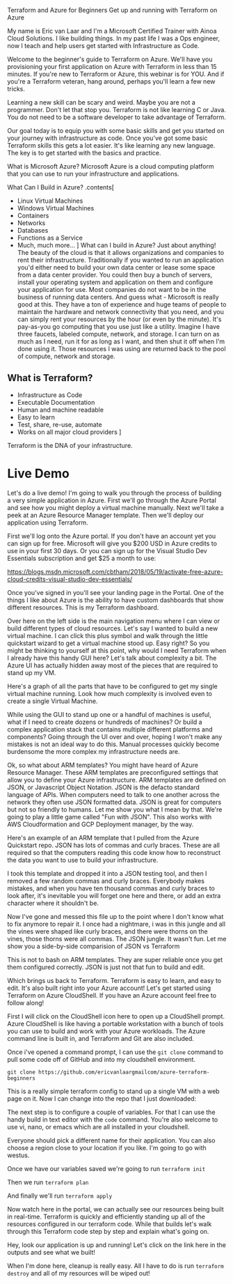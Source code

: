 Terraform and Azure for Beginners
Get up and running with Terraform on Azure

My name is Eric van Laar and I'm a Microsoft Certified Trainer with Ainoa Cloud Solutions. I like building things. In my past life I was a Ops engineer, now I teach and help users get started with Infrastructure as Code.

Welcome to the beginner's guide to Terraform on Azure. We'll have you provisioning your first application on Azure with Terraform in less than 15 minutes. If you're new to Terraform or Azure, this webinar is for YOU. And if you're a Terraform veteran, hang around, perhaps you'll learn a few new tricks.

Learning a new skill can be scary and weird. Maybe you are not a programmer. Don't let that stop you. Terraform is not like learning C or Java. You do not need to be a software developer to take advantage of Terraform.

Our goal today is to equip you with some basic skills and get you started on your journey with infrastructure as code. Once you've got some basic Terraform skills this gets a lot easier. It's like learning any new language. The key is to get started with the basics and practice.

What is Microsoft Azure?
Microsoft Azure is a cloud computing platform that you can use to run your infrastructure and applications. 

What Can I Build in Azure?
.contents[
* Linux Virtual Machines
* Windows Virtual Machines
* Containers
* Networks
* Databases
* Functions as a Service
* Much, much more...
]
What can I build in Azure? Just about anything! The beauty of the cloud is that it allows organizations and companies to rent their infrastructure. Traditionally if you wanted to run an application you'd either need to build your own data center or lease some space from a data center provider. You could then buy a bunch of servers, install your operating system and application on them and configure your application for use. Most companies do not want to be in the business of running data centers.  And guess what - Microsoft is really good at this. They have a ton of experience and huge teams of people to maintain the hardware and network connectivity that you need, and you can simply rent your resources by the hour (or even by the minute).  It's pay-as-you go computing that you use just like a utility. Imagine I have three faucets, labeled compute, network, and storage. I can turn on as much as I need, run it for as long as I want, and then shut it off when I'm done using it. Those resources I was using are returned back to the pool of compute, network and storage.

What is Terraform?
-------------------------
* Infrastructure as Code
* Executable Documentation
* Human and machine readable
* Easy to learn
* Test, share, re-use, automate
* Works on all major cloud providers
]

Terraform is the DNA of your infrastructure.

Live Demo
=========================
Let's do a live demo! I'm going to walk you through the process of building a very simple application in Azure. First we'll go through the Azure Portal and see how you might deploy a virtual machine manually. Next we'll take a peek at an Azure Resource Manager template. Then we'll deploy our application using Terraform.

First we'll log onto the Azure portal. If you don't have an account yet you can sign up for free. Microsoft will give you $200 USD in Azure credits to use in your first 30 days. Or you can sign up for the Visual Studio Dev Essentials subscription and get $25 a month to use:

https://blogs.msdn.microsoft.com/cbtham/2018/05/19/activate-free-azure-cloud-credits-visual-studio-dev-essentials/

Once you've signed in you'll see your landing page in the Portal. One of the things I like about Azure is the ability to have custom dashboards that show different resources. This is my Terraform dashboard. 

Over here on the left side is the main navigation menu where I can view or build different types of cloud resources. Let's say I wanted to build a new virtual machine. I can click this plus symbol and walk through the little quickstart wizard to get a virtual machine stood up. Easy right? So you might be thinking to yourself at this point, why would I need Terraform when I already have this handy GUI here? Let's talk about complexity a bit. The Azure UI has actually hidden away most of the pieces that are required to stand up my VM. 

Here's a graph of all the parts that have to be configured to get my single virtual machine running. Look how much complexity is involved even to create a single Virtual Machine.

While using the GUI to stand up one or a handful of machines is useful, what if I need to create dozens or hundreds of machines?  Or build a complex application stack that contains multiple different platforms and components?  Going through the UI over and over, hoping I won't make any mistakes is not an ideal way to do this.  Manual processes quickly become burdensome the more complex my infrastructure needs are.

Ok, so what about ARM templates?  You might have heard of Azure Resource Manager.  These ARM templates are preconfigured settings that allow you to define your Azure infrastructure. ARM templates are defined on JSON, or Javascript Object Notation.  JSON is the defacto standard language of APIs. When computers need to talk to one another across the network they often use JSON formatted data. JSON is great for computers but not so friendly to humans. Let me show you what I mean by that. We're going to play a little game called "Fun with JSON". This also works with AWS Cloudformation and GCP Deployment manager, by the way.

Here's an example of an ARM template that I pulled from the Azure Quickstart repo. JSON has lots of commas and curly braces. These are all required so that the computers reading this code know how to reconstruct the data you want to use to build your infrastructure. 

I took this template and dropped it into a JSON testing tool, and then I removed a few random commas and curly braces. Everybody makes mistakes, and when you have ten thousand commas and curly braces to look after, it's inevitable you will forget one here and there, or add an extra character where it shouldn't be.

Now I've gone and messed this file up to the point where I don't know what to fix anymore to repair it.  I once had a nightmare, i was in this jungle and all the vines were shaped like curly braces, and there were thorns on the vines, those thorns were all commas.  The JSON jungle.  It wasn't fun.  Let me show you a side-by-side comparision of JSON vs Terraform

This is not to bash on ARM templates. They are super reliable once you get them configured correctly. JSON is just not that fun to build and edit.

Which brings us back to Terraform. Terraform is easy to learn, and easy to edit. It's also built right into your Azure account! Let's get started using Terraform on Azure CloudShell. If you have an Azure account feel free to follow along!

First I will click on the CloudShell icon here to open up a CloudShell prompt. Azure CloudShell is like having a portable workstation with a bunch of tools you can use to build and work with your Azure workloads. The Azure command line is built in, and Terraform and Git are also included. 

Once i've opened a command prompt, I can use the `git clone` command to pull some code off of GitHub and into my cloudshell environment.

`git clone https://github.com/ericvanlaargmailcom/azure-terraform-beginners`

This is a really simple terraform config to stand up a single VM with a web page on it. Now I can change into the repo that I just downloaded:

The next step is to configure a couple of variables.  For that I can use the handy build in text editor with the `code` command. You're also welcome to use vi, nano, or emacs which are all installed in your cloudshell.

Everyone should pick a different name for their application.  You can also choose a region close to your location if you like.  I'm going to go with westus.  

Once we have our variables saved we're going to run `terraform init`

Then we run `terraform plan`

And finally we'll run `terraform apply`

Now watch here in the portal, we can actually see our resources being built in real-time.  Terraform is quickly and efficiently standing up all of the resources configured in our terraform code.  While that builds let's walk through this Terraform code step by step and explain what's going on.

Hey, look our application is up and running!  Let's click on the link here in the outputs and see what we built!

When I'm done here, cleanup is really easy.  All I have to do is run `terraform destroy` and all of my resources will be wiped out!

